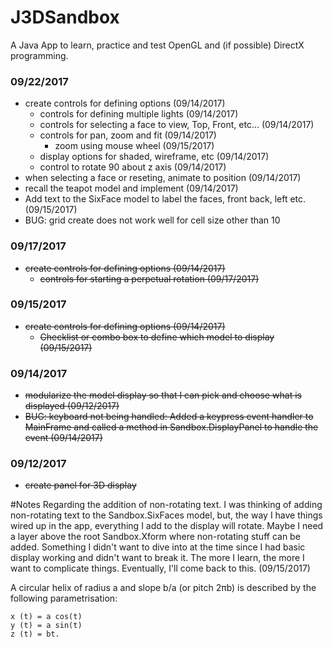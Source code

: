 # J3DSandbox
A Java App to learn, practice and test OpenGL and (if possible) DirectX programming.

### 09/22/2017
* create controls for defining options (09/14/2017)
  * controls for defining multiple lights (09/14/2017)
  * controls for selecting a face to view, Top, Front, etc...  (09/14/2017)
  * controls for pan, zoom and fit   (09/14/2017)
    * zoom using mouse wheel (09/15/2017)
  * display options for shaded, wireframe, etc (09/14/2017)
  * control to rotate 90 about z axis (09/14/2017)
* when selecting a face or reseting, animate to position (09/14/2017)
* recall the teapot model and implement (09/14/2017)
* Add text to the SixFace model to label the faces, front 
back, left etc. (09/15/2017)
* BUG: grid create does not work well for cell size other than 10
### 09/17/2017
* ~~create controls for defining options (09/14/2017)~~
  * ~~controls for starting a perpetual rotation (09/17/2017)~~
### 09/15/2017
* ~~create controls for defining options (09/14/2017)~~
  * ~~Checklist or combo box to define which model to display (09/15/2017)~~
### 09/14/2017
* ~~modularize the model display so that I can pick and choose what is
displayed (09/12/2017)~~
* ~~BUG: keyboard not being handled: Added a keypress event handler
to MainFrame and called a method in Sandbox.DisplayPanel to handle the
event (09/14/2017)~~
### 09/12/2017
* ~~create panel for 3D display~~

#Notes
Regarding the addition of non-rotating text. I was thinking of adding
non-rotating text to the Sandbox.SixFaces model, but, the way I have things 
wired up in the app, everything I add to the display will rotate. 
Maybe I need a layer above the root Sandbox.Xform where non-rotating stuff can
be added. Something I didn't want to dive into at the time since I had
basic display working and didn't want to break it.  The more I learn,
the more I want to complicate things. Eventually, I'll come back to 
this. (09/15/2017)

A circular helix of radius a and slope b/a (or pitch 2πb) is described by the following parametrisation:

    x (t) = a cos(t)
    y (t) = a sin(t)
    z (t) = bt. 